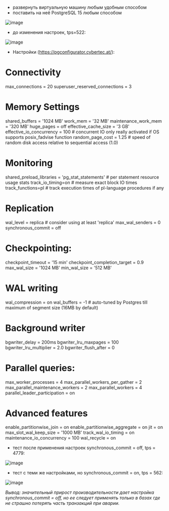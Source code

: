 * развернуть виртуальную машину любым удобным способом
* поставить на неё PostgreSQL 15 любым способом

![image](https://github.com/AKhabarov/Otus-HomeWork/assets/40095258/3d270905-6085-4e78-b246-33a74379b351)

* до изменения настроек, tps=522:

![image](https://github.com/AKhabarov/Otus-HomeWork/assets/40095258/82bc219a-78f2-426d-86b5-f061273e21f7)

* Настройки (https://pgconfigurator.cybertec.at/):

# Connectivity
max_connections = 20
superuser_reserved_connections = 3

# Memory Settings
shared_buffers = '1024 MB'
work_mem = '32 MB'
maintenance_work_mem = '320 MB'
huge_pages = off
effective_cache_size = '3 GB'
effective_io_concurrency = 100 # concurrent IO only really activated if OS supports posix_fadvise function
random_page_cost = 1.25 # speed of random disk access relative to sequential access (1.0)

# Monitoring
shared_preload_libraries = 'pg_stat_statements' # per statement resource usage stats
track_io_timing=on # measure exact block IO times
track_functions=pl # track execution times of pl-language procedures if any

# Replication
wal_level = replica # consider using at least 'replica'
max_wal_senders = 0
synchronous_commit = off

# Checkpointing:
checkpoint_timeout = '15 min'
checkpoint_completion_target = 0.9
max_wal_size = '1024 MB'
min_wal_size = '512 MB'


# WAL writing
wal_compression = on
wal_buffers = -1 # auto-tuned by Postgres till maximum of segment size (16MB by default)


# Background writer
bgwriter_delay = 200ms
bgwriter_lru_maxpages = 100
bgwriter_lru_multiplier = 2.0
bgwriter_flush_after = 0

# Parallel queries:
max_worker_processes = 4
max_parallel_workers_per_gather = 2
max_parallel_maintenance_workers = 2
max_parallel_workers = 4
parallel_leader_participation = on

# Advanced features
enable_partitionwise_join = on
enable_partitionwise_aggregate = on
jit = on
max_slot_wal_keep_size = '1000 MB'
track_wal_io_timing = on
maintenance_io_concurrency = 100
wal_recycle = on

* тест после применения настроек synchronous_commit = off, tps = 4779:

![image](https://github.com/AKhabarov/Otus-HomeWork/assets/40095258/9648fe5b-bb56-4ca4-84ea-fac91eb701cb)

* тест с теми же настройками, но synchronous_commit = on, tps = 562:

![image](https://github.com/AKhabarov/Otus-HomeWork/assets/40095258/e86289c1-8959-4865-a5ab-20c607e8472f)

*Вывод: значительный прирост производительности дает настройка synchronous_commit = off, но ее следует применять только в базах где не страшно потерять часть транзакций при аварии.*
